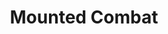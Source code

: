 ---
title: "Mounted Combat"

feat:
  types: ["General", "Fighter"]
  prerequisite: |
    {% skill_link ride %} 1 rank.
  benefit: |
    Once per round when your mount is hit in combat, you may attempt a {% skill_link ride %} check (as a reaction) to negate the hit. The hit is negated if your {% skill_link ride %} check result is greater than the opponent's attack roll. (Essentially, the {% skill_link ride %} check result becomes the mount's Armor Class if it's higher than the mount's regular AC.)
  special: |
    A fighter may select Mounted Combat as one of his fighter bonus feats.
---
